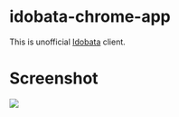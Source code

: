 # idobata-chrome-app

This is unofficial [Idobata](https://idobata.io/) client.

# Screenshot

![](https://cloud.githubusercontent.com/assets/1663465/8018832/350119a8-0c6a-11e5-87d1-dc4e1f3d1628.png)
